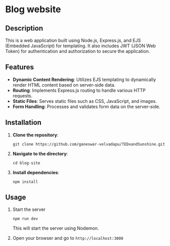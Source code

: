 # Blog website

## Description
This is a web application built using Node.js, Express.js, and EJS (Embedded JavaScript) for templating. It also includes JWT (JSON Web Token) for authentication and authorization to secure the application.

## Features
- **Dynamic Content Rendering**: Utilizes EJS templating to dynamically render HTML content based on server-side data.
- **Routing**: Implements Express.js routing to handle various HTTP requests.
- **Static Files**: Serves static files such as CSS, JavaScript, and images.
- **Form Handling**: Processes and validates form data on the server-side.


## Installation
1. **Clone the repository**:
   ```
   git clone https://github.com/ganeswar-velvadapu/TEDxandSunshine.git
   ```
2. **Navigate to the directory**:
   ```
   cd blog-site
   ```

3. **Install dependencies**:
   ```
   npm install
   ```

## Usage

1. Start the server
    ```
    npm run dev
    ```
   This will start the server using Nodemon.

2. Open your browser and go to `http://localhost:3000`